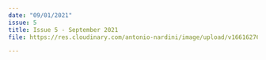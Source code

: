 ```yaml
---
date: "09/01/2021"
issue: 5
title: Issue 5 - September 2021
file: https://res.cloudinary.com/antonio-nardini/image/upload/v1661627650/Upton%20Times/Issue_5_Upton_September_2021_Upton_Times_VP_v2_A4_web_mstufa.pdf

---
```

